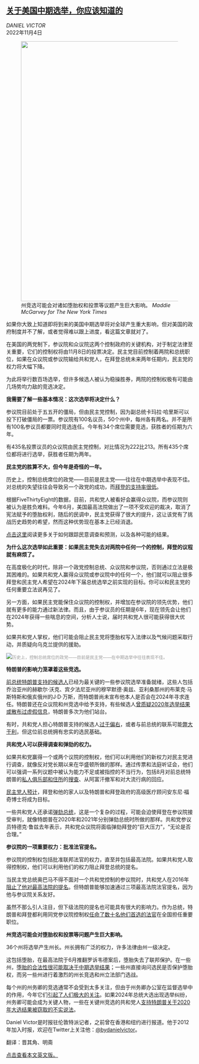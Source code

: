 <!--1667552823000-->
[关于美国中期选举，你应该知道的](https://cn.nytimes.com/usa/20221104/midterm-elections-basics-explained/)
------

<address>DANIEL VICTOR</address><time pudate="2022-11-04 04:35:28" datetime="2022-11-04 04:35:28">2022年11月4日</time><figure><img src="https://images.weserv.nl/?url=static01.nyt.com/images/2022/10/20/multimedia/28xp-midterm-beginner-lede-01/20daily-midterm-audio-app-1-65cd-master1050.jpg" width="1050" height="700"><figcaption>州竞选可能会对诸如堕胎权和投票等议题产生巨大影响。 <cite>Maddie McGarvey for The New York Times</cite></figcaption></figure><section><p>如果你大致上知道即将到来的美国中期选举将对全球产生重大影响，但对美国的政府制度并不了解，或者觉得难以跟上进度，看这篇文章就对了。</p><p>在美国的两党制下，参议院和众议院这两个控制政府的关键机构，对于制定法律至关重要，它们的控制权将由11月8日的投票决定。民主党目前控制着两院和总统职位，如果在众议院或参议院输给共和党人，在拜登总统未来两年任期内，民主党的权力将大幅下降。</p><p>为此将举行数百场选举，但许多候选人被认为稳操胜券，两院的控制权极有可能由几场势均力敌的竞选决定。</p><p><b>我需要了解一些基本情况：这次选举将决定什么？</b></p><p>参议院目前处于五五开的僵局，但由民主党控制，因为副总统卡玛拉·哈里斯可以投下打破僵局的一票。参议院有100名议员，50个州中，每州各有两名。并不是所有100名参议员都要同时竞选连任。今年有34个席位需要竞选，获胜者的任期为六年。</p><p>有435名投票议员的众议院由民主党控制，对比情况为222比213。所有435个席位都将进行选举，获胜者任期为两年。</p><p><b>民主党的胜算不大，但今年是奇怪的一年。</b></p><p>历史上，控制总统席位的政党——目前是民主党——往往在中期选举中表现不佳。对总统的失望往往会导致另一个政党的成功，而<a rel="noopener noreferrer" target="_blank" href="https://projects.fivethirtyeight.com/biden-approval-rating/">拜登的支持率很低</a>。</p><p>根据FiveThirtyEight的数据，目前，共和党人被看好会赢得众议院，而参议院则被认为是胜负难料。今年6月，美国最高法院做出了一项不受欢迎的裁决，取消了宪法赋予的堕胎权利，随后的民调中，民主党获得了很大的提升，这让该党有了挑战历史趋势的希望，然而这种优势现在基本上已经消退。</p><p><a href="https://www.nytimes.com/2022/10/25/upshot/polling-midterm-elections-analysis.html">点击这里</a>阅读更多关于如何跟踪民意调查和预测，以及各种可能的结果。</p><p><b>为什么这次选举如此重要：如果民主党失去对两院中任何一个的控制，拜登的议程就有麻烦了。</b></p><p>在高度极化的时代，除非一个政党控制总统、众议院和参议院，否则通过立法是极其困难的。如果共和党人赢得众议院或参议院中的任何一个，他们就可以阻止很多拜登和民主党人希望在2024年下届总统选举之前实现的目标。你可以和民主党的任何重要立法说再见了。</p><p>另一方面，如果民主党能保住众议院的控制权，并增加在参议院的领先优势，他们就有更多的能力通过新法律。而且，由于参议员的任期是6年，现在领先会让他们在2024年获得一些喘息的空间，分析人士说，届时共和党人很可能获得很大优势。</p><p>如果共和党人掌权，他们可能会阻止民主党将堕胎权写入法律以及气候问题采取行动，并质疑向乌克兰提供的援助。</p><p><img src="https://images.weserv.nl/?url=static01.nyt.com/images/2022/10/28/multimedia/28xp-midterm-biden-01-1-124f/28xp-midterm-biden-01-1-124f-master1050.jpg"><small style="color: #999;">历史上，控制总统席位的政党——目前是民主党——在中期选举中往往表现不佳。</small></p><p><b>特朗普的影响力笼罩着这些竞选。</b></p><p><a href="https://www.nytimes.com/2022/09/06/us/politics/as-primaries-wind-down-heres-a-look-at-the-performance-of-trumps-candidates.html" title="Link: https://www.nytimes.com/2022/09/06/us/politics/as-primaries-wind-down-heres-a-look-at-the-performance-of-trumps-candidates.html">前总统特朗普支持的候选人</a>已经为最关键的一些参议院选举准备就绪，这些人包括乔治亚州的赫歇尔·沃克、宾夕法尼亚州的穆罕默德·奥兹、亚利桑那州的布莱克·马斯特斯和俄亥俄州的J·D·万斯，而特朗普尚未宣布他本人是否会在2024年寻求连任。特朗普还在众议院和州竞选中给予支持，有些候选人<a href="https://www.nytimes.com/interactive/2022/10/13/us/politics/republican-candidates-2020-election-misinformation.html" title="Link: https://www.nytimes.com/interactive/2022/10/13/us/politics/republican-candidates-2020-election-misinformation.html">曾质疑2020年选举结果或散布过虚假信息</a>，特朗普多次为他们站台。</p><p>有时，共和党人担心特朗普支持的候选人<a href="https://www.nytimes.com/2022/08/29/us/politics/gop-trump-midterms.html">过于偏右</a>，或者与前总统的联系可能<a href="https://www.nytimes.com/2022/08/28/us/politics/republicans-trump-search.html">弊大于利</a>，但这位前总统拥有忠实的选民基础。</p><p><b>共和党人可以获得调查和弹劾的权力。</b></p><p>如果共和党赢得一个或两个议院的控制权，他们可以利用他们的新权力对民主党进行调查，就像反对党长期以来在华盛顿所做的那样。通过传票和法庭听证会，他们可以强调一系列议题中被认为能力不足或被指控的不当行为，包括8月对前总统特朗普的<a href="https://www.nytimes.com/live/2022/08/08/us/trump-fbi-raid" title="Link: https://www.nytimes.com/live/2022/08/08/us/trump-fbi-raid">私人俱乐部和住所</a>的<a href="https://www.nytimes.com/live/2022/08/08/us/trump-fbi-raid">搜查</a>、从阿富汗撤军和对大流行病的回应。</p><p><a href="https://www.nytimes.com/2022/05/14/us/politics/white-house-lawyers-oversight.html" title="Link: https://www.nytimes.com/2022/05/14/us/politics/white-house-lawyers-oversight.html">民主党人预计</a>，拜登和他的家人以及特朗普和拜登政府的高级医疗顾问安东尼·福奇博士将成为目标。</p><p>一些共和党人还承诺<a href="https://www.nytimes.com/2022/10/28/us/politics/house-republicans-impeachment-biden.html">弹劾总统</a>，这是一个复杂的过程，可能会迫使拜登在参议院接受审判，就像特朗普在2020年和2021年分别弹劾总统时所做的那样。共和党参议员特德克·鲁兹去年表示，共和党众议院将面临弹劾拜登的“巨大压力”，“无论是否合理。”</p><p><b>参议院的一项重要权力：批准法官提名。</b></p><p>参议院的控制权包括批准联邦法官的权力，直至并包括最高法院。如果共和党人取得控制权，他们可以利用他们的权力阻止拜登总统的提名。</p><p>当民主党总统奥巴马不得不面对一个共和党控制的参议院时，共和党人在2016年<a href="https://www.nytimes.com/2017/02/19/us/politics/merrick-garland-supreme-court-obama-nominee.html">阻止了他对最高法院的提名</a>。但特朗普能够加速通过三项最高法院法官提名，因为他与参议院关系友好。</p><p>虽然不那么引人注目，但下级法院的提名也可能具有很大的影响力。作为总统，特朗普和拜登都利用同党参议院控制权<a href="https://www.nytimes.com/2021/12/05/us/politics/biden-judges-senate-confirmation.html">任命了数十名他们首选的法官</a>在全国担任重要职位。</p><p><b>州竞选可能会对堕胎权和投票等问题产生巨大影响。</b></p><p>36个州将选举产生州长。州长拥有广泛的权力，许多法律由州一级决定。</p><p>这包括堕胎，在最高法院于6月推翻罗诉韦德案后，堕胎失去了联邦保护。在一些州，<a href="https://www.nytimes.com/interactive/2022/us/politics/midterms-abortion-access.html">堕胎的合法性很可能取决于中期选举结果</a>；一些州直接询问选民是否保护堕胎权，而另一些州进行着激烈的州长竞选和州立法部门选战。</p><p>每个州的州务卿的竞选通常不会受到太多关注，但由于州务卿办公室在监督选举中的作用，今年它们<a href="https://www.nytimes.com/2022/09/22/us/politics/secretary-of-state-races-midterms.html">引起了人们极大的关注</a>。如果2024年总统大选出现选举纠纷，州务卿可能会成为关键人物，一些在关键州竞选的共和党人<a href="https://www.nytimes.com/interactive/2022/08/22/us/trump-endorsements.html" title="Link: https://www.nytimes.com/interactive/2022/08/22/us/trump-endorsements.html">支持特朗普关于2020年大选结果被窃取的不实说法</a>。</p></section><footer><p>Daniel Victor是时报驻伦敦特派记者，之前曾在香港和纽约进行报道。他于2012年加入时报，欢迎在Twitter上关注他：<a rel="nofollow" target="_blank" href="https://twitter.com/bydanielvictor" title="Link: https://twitter.com/bydanielvictor">@bydanielvictor</a>。</p><p>翻译：晋其角、明斋</p><p><a rel="nofollow" target="_blank" href="https://www.nytimes.com/article/midterm-elections-basics-explained.html">点击查看本文英文版。</a></p></footer>
